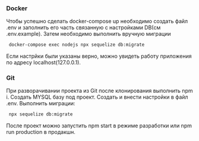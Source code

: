 ### Docker

Чтобы успешно сделать docker-compose up необходимо создать файл .env и заполнить его часть связанную с настройками DB(см .env.example).
Затем необходимо выполнить вручную миграции 
```bash 
 docker-compose exec nodejs npx sequelize db:migrate
```
Если настрйки были указаны верно, можно увидеть работу приложения по адресу localhost(127.0.0.1).

### Git

При разворачивании проекта из Git после клонирования выполнить npm i. 
Создать MYSQL базу под проект. Создать и внести настройки в файл .env.
Выполнить миграции:
```bash
 npx sequelize db:migrate
```
После проект можно запустить npm start в режиме разработки или npm run production в продакшн.
